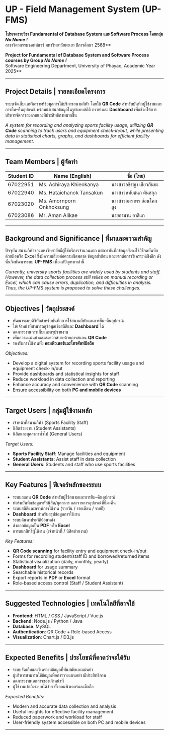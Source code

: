 #  UP - Field Management System (UP-FMS)

**โปรเจครายวิชา Fundamental of Database System และ Software Process โดยกลุ่ม *No Name !***  
สาขาวิศวกรรมซอฟต์แวร์ มหาวิทยาลัยพะเยา ปีการศึกษา 2568**

**Project for Fundamental of Database System and Software Process courses by Group *No Name !***  
Software Engineering Department, University of Phayao, Academic Year 2025**

---

##  Project Details | รายละเอียดโครงการ
ระบบจัดเก็บและวิเคราะห์ข้อมูลการใช้บริการสนามกีฬา โดยใช้ **QR Code** สำหรับบันทึกผู้ใช้งานและการยืม–คืนอุปกรณ์ พร้อมนำเสนอข้อมูลในรูปแบบสถิติ กราฟ และ **Dashboard** เพื่อช่วยให้การบริหารจัดการสะดวกและมีประสิทธิภาพมากขึ้น  

*A system for recording and analyzing sports facility usage, utilizing **QR Code** scanning to track users and equipment check-in/out, while presenting data in statistical charts, graphs, and dashboards for efficient facility management.*

---

##  Team Members | ผู้จัดทำ  

| Student ID | Name (English) | ชื่อ (ไทย) |
|------------|----------------|------------|
| 67022951 | Ms. Achiraya Khieokanya | นางสาวอชิรญา เขียวกันยะ |
| 67022940 | Ms. Hataichanok Tansakun | นางสาวหทัยชนก ตันสกุล |
| 67023020 | Ms. Amornporn Onkhoksung | นางสาวอมราพร อ่อนโคกสูง |
| 67023086 | Mr. Aman Alikae | นายอามาน อาลีแก |

---

##  Background and Significance | ที่มาและความสำคัญ
ปัจจุบัน สนามกีฬาของมหาวิทยาลัยมีผู้ใช้บริการจำนวนมาก แต่การบันทึกข้อมูลยังคงใช้วิธีจดบันทึกด้วยมือหรือ Excel ซึ่งมีความเสี่ยงต่อความผิดพลาด ข้อมูลซ้ำซ้อน และยากต่อการวิเคราะห์เชิงลึก ดังนั้นจึงพัฒนาระบบ **UP-FMS** เพื่อแก้ปัญหาเหล่านี้  

*Currently, university sports facilities are widely used by students and staff. However, the data collection process still relies on manual recording or Excel, which can cause errors, duplication, and difficulties in analysis. Thus, the UP-FMS system is proposed to solve these challenges.*

---

##  Objectives | วัตถุประสงค์
- พัฒนาระบบดิจิทัลสำหรับบันทึกการใช้สนามกีฬาและการยืม–คืนอุปกรณ์  
- ให้เจ้าหน้าที่สามารถดูข้อมูลเชิงสถิติและ **Dashboard** ได้  
- ลดภาระงานการเก็บและสรุปรายงาน  
- เพิ่มความแม่นยำและสะดวกสบายด้วยการสแกน **QR Code**  
- รองรับการใช้งานทั้ง **คอมพิวเตอร์และโทรศัพท์มือถือ**  

*Objectives:*  
- Develop a digital system for recording sports facility usage and equipment check-in/out  
- Provide dashboards and statistical insights for staff  
- Reduce workload in data collection and reporting  
- Enhance accuracy and convenience with **QR Code** scanning  
- Ensure accessibility on both **PC and mobile devices**

---

##  Target Users | กลุ่มผู้ใช้งานหลัก
- เจ้าหน้าที่สนามกีฬา (Sports Facility Staff)  
- นิสิตช่วยงาน (Student Assistants)  
- นิสิตและบุคลากรทั่วไป (General Users)  

*Target Users:*  
- **Sports Facility Staff**: Manage facilities and equipment  
- **Student Assistants**: Assist staff in data collection  
- **General Users**: Students and staff who use sports facilities  

---

##  Key Features | ฟีเจอร์หลักของระบบ
- ระบบสแกน **QR Code** สำหรับผู้ใช้สนามและการยืม–คืนอุปกรณ์  
- ฟอร์มบันทึกข้อมูลรหัสนิสิต/บุคลากร และรายการอุปกรณ์ที่ยืม–คืน  
- ระบบสถิติและกราฟการใช้งาน (รายวัน / รายเดือน / รายปี)  
- **Dashboard** สำหรับสรุปข้อมูลการใช้งาน  
- ระบบค้นหาประวัติย้อนหลัง  
- ส่งออกข้อมูลเป็น **PDF** หรือ **Excel**  
- การแยกสิทธิ์ผู้ใช้งาน (เจ้าหน้าที่ / นิสิตช่วยงาน)  

*Key Features:*  
- **QR Code scanning** for facility entry and equipment check-in/out  
- Forms for recording student/staff ID and borrowed/returned items  
- Statistical visualization (daily, monthly, yearly)  
- **Dashboard** for usage summary  
- Searchable historical records  
- Export reports in **PDF** or **Excel** format  
- Role-based access control (Staff / Student Assistant)  

---

##  Suggested Technologies | เทคโนโลยีที่อาจใช้
- **Frontend**: HTML / CSS / JavaScript / Vue.js  
- **Backend**: Node.js / Python / Java  
- **Database**: MySQL  
- **Authentication**: QR Code + Role-based Access  
- **Visualization**: Chart.js / D3.js  

---

##  Expected Benefits | ประโยชน์ที่คาดว่าจะได้รับ
- ระบบจัดเก็บและวิเคราะห์ข้อมูลที่ทันสมัยและแม่นยำ  
- ผู้บริหารสามารถใช้ข้อมูลเพื่อการวางแผนอย่างมีประสิทธิภาพ  
- ลดภาระงานเอกสารของเจ้าหน้าที่  
- ผู้ใช้งานเข้าถึงระบบได้ง่าย ทั้งคอมพิวเตอร์และมือถือ  

*Expected Benefits:*  
- Modern and accurate data collection and analysis  
- Useful insights for effective facility management  
- Reduced paperwork and workload for staff  
- User-friendly system accessible on both PC and mobile devices  

---
